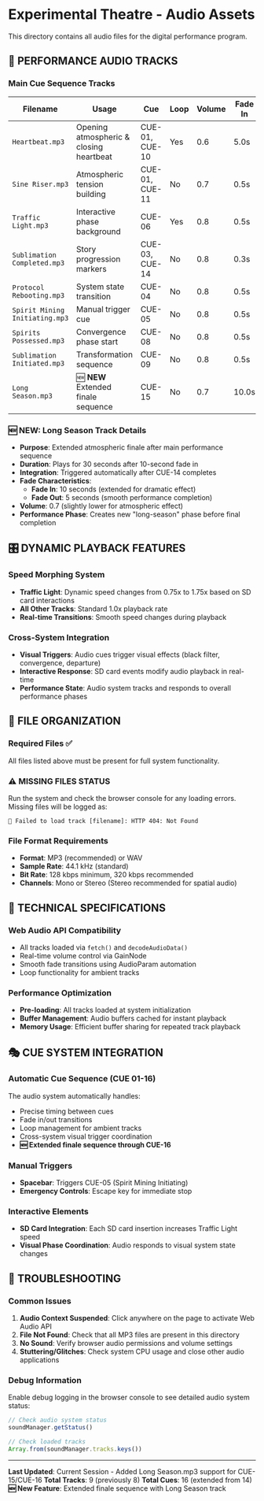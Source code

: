 # Experimental Theatre - Audio Assets
This directory contains all audio files for the digital performance program.

## 🎵 **PERFORMANCE AUDIO TRACKS**

### **Main Cue Sequence Tracks**
| Filename | Usage | Cue | Loop | Volume | Fade In | Fade Out |
|----------|-------|-----|------|--------|---------|----------|
| `Heartbeat.mp3` | Opening atmospheric & closing heartbeat | CUE-01, CUE-10 | Yes | 0.6 | 5.0s | 2.0s |
| `Sine Riser.mp3` | Atmospheric tension building | CUE-01, CUE-11 | No | 0.7 | 0.5s | 1.0s |
| `Traffic Light.mp3` | Interactive phase background | CUE-06 | Yes | 0.8 | 0.5s | 2.0s |
| `Sublimation Completed.mp3` | Story progression markers | CUE-03, CUE-14 | No | 0.8 | 0.3s | 1.5s |
| `Protocol Rebooting.mp3` | System state transition | CUE-04 | No | 0.8 | 0.5s | 1.5s |
| `Spirit Mining Initiating.mp3` | Manual trigger cue | CUE-05 | No | 0.8 | 0.5s | 1.5s |
| `Spirits Possessed.mp3` | Convergence phase start | CUE-08 | No | 0.8 | 0.5s | 1.5s |
| `Sublimation Initiated.mp3` | Transformation sequence | CUE-09 | No | 0.8 | 0.5s | 1.5s |
| `Long Season.mp3` | 🆕 **NEW** Extended finale sequence | CUE-15 | No | 0.7 | 10.0s | 5.0s |

### **🆕 NEW: Long Season Track Details**
- **Purpose**: Extended atmospheric finale after main performance sequence
- **Duration**: Plays for 30 seconds after 10-second fade in
- **Integration**: Triggered automatically after CUE-14 completes
- **Fade Characteristics**: 
  - **Fade In**: 10 seconds (extended for dramatic effect)
  - **Fade Out**: 5 seconds (smooth performance completion)
- **Volume**: 0.7 (slightly lower for atmospheric effect)
- **Performance Phase**: Creates new "long-season" phase before final completion

## 🎛️ **DYNAMIC PLAYBACK FEATURES**

### **Speed Morphing System**
- **Traffic Light**: Dynamic speed changes from 0.75x to 1.75x based on SD card interactions
- **All Other Tracks**: Standard 1.0x playback rate
- **Real-time Transitions**: Smooth speed changes during playback

### **Cross-System Integration**
- **Visual Triggers**: Audio cues trigger visual effects (black filter, convergence, departure)
- **Interactive Response**: SD card events modify audio playback in real-time
- **Performance State**: Audio system tracks and responds to overall performance phases

## 📁 **FILE ORGANIZATION**

### **Required Files** ✅
All files listed above must be present for full system functionality.

### **⚠️ MISSING FILES STATUS**
Run the system and check the browser console for any loading errors. Missing files will be logged as:
```
🎵 Failed to load track [filename]: HTTP 404: Not Found
```

### **File Format Requirements**
- **Format**: MP3 (recommended) or WAV
- **Sample Rate**: 44.1 kHz (standard)
- **Bit Rate**: 128 kbps minimum, 320 kbps recommended
- **Channels**: Mono or Stereo (Stereo recommended for spatial audio)

## 🔧 **TECHNICAL SPECIFICATIONS**

### **Web Audio API Compatibility**
- All tracks loaded via `fetch()` and `decodeAudioData()`
- Real-time volume control via GainNode
- Smooth fade transitions using AudioParam automation
- Loop functionality for ambient tracks

### **Performance Optimization**
- **Pre-loading**: All tracks loaded at system initialization
- **Buffer Management**: Audio buffers cached for instant playback
- **Memory Usage**: Efficient buffer sharing for repeated track playback

## 🎭 **CUE SYSTEM INTEGRATION**

### **Automatic Cue Sequence** (CUE 01-16)
The audio system automatically handles:
- Precise timing between cues
- Fade in/out transitions
- Loop management for ambient tracks
- Cross-system visual trigger coordination
- **🆕 Extended finale sequence through CUE-16**

### **Manual Triggers**
- **Spacebar**: Triggers CUE-05 (Spirit Mining Initiating)
- **Emergency Controls**: Escape key for immediate stop

### **Interactive Elements**
- **SD Card Integration**: Each SD card insertion increases Traffic Light speed
- **Visual Phase Coordination**: Audio responds to visual system state changes

## 📝 **TROUBLESHOOTING**

### **Common Issues**
1. **Audio Context Suspended**: Click anywhere on the page to activate Web Audio API
2. **File Not Found**: Check that all MP3 files are present in this directory
3. **No Sound**: Verify browser audio permissions and volume settings
4. **Stuttering/Glitches**: Check system CPU usage and close other audio applications

### **Debug Information**
Enable debug logging in the browser console to see detailed audio system status:
```javascript
// Check audio system status
soundManager.getStatus()

// Check loaded tracks
Array.from(soundManager.tracks.keys())
```

---

**Last Updated**: Current Session - Added Long Season.mp3 support for CUE-15/CUE-16
**Total Tracks**: 9 (previously 8)
**Total Cues**: 16 (extended from 14)
**🆕 New Feature**: Extended finale sequence with Long Season track 